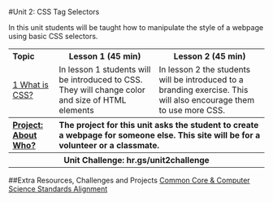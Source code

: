 #Unit 2: CSS Tag Selectors 

In this unit students will be taught how to manipulate the style of a webpage using basic CSS selectors.

<table>
<tr>
	<th align="left">Topic</th>
	<th>Lesson 1 (45 min)</th>
	<th>Lesson 2 (45 min)</th>
</tr>
<tr>
	<td align="left"> <a href="topics/topic1">1 What is CSS?</a> </td>
	<td>In lesson 1 students will be introduced to CSS. They will change color and size of HTML elements </td>
	<td>In lesson 2 the students will be introduced to a branding exercise. This will also encourage them to use more CSS. </td>
</tr>
<tr>
	<th align="left"><a href ="projects/project1" >Project: About Who?</a> </th>
	<th align="left" colspan="2">The project for this unit asks the student to create a webpage for someone else. This site will be for a volunteer or a classmate. </th>
<tr>
	<th align="center" colspan="3">Unit Challenge: hr.gs/unit2challenge </th>
</tr>

</table>


##Extra Resources, Challenges and Projects
[Common Core & Computer Science Standards Alignment](csStandards.md)


